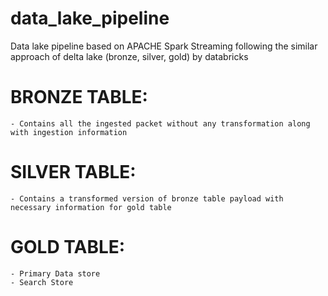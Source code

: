 # data_lake_pipeline
Data lake pipeline based on APACHE Spark Streaming following the similar approach of delta lake (bronze, silver, gold) by databricks

# BRONZE TABLE:
    - Contains all the ingested packet without any transformation along with ingestion information

# SILVER TABLE:
    - Contains a transformed version of bronze table payload with necessary information for gold table

# GOLD TABLE:
    - Primary Data store
    - Search Store
